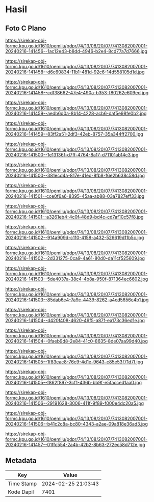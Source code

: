 # Hasil

## Foto C Plano

https://sirekap-obj-formc.kpu.go.id/1610/pemilu/pdpr/74/13/08/20/07/7413082007001-20240216-141456--1ac12e43-b8dd-4946-b2e4-8cd77a7d7666.jpg

https://sirekap-obj-formc.kpu.go.id/1610/pemilu/pdpr/74/13/08/20/07/7413082007001-20240216-141458--d6c60834-11b1-481d-92c6-14d558105d1d.jpg

https://sirekap-obj-formc.kpu.go.id/1610/pemilu/pdpr/74/13/08/20/07/7413082007001-20240216-141458--cdf38662-47e4-490a-b353-f80262e609ed.jpg

https://sirekap-obj-formc.kpu.go.id/1610/pemilu/pdpr/74/13/08/20/07/7413082007001-20240216-141459--aedb6d0a-8b14-4228-acb6-daf5e98fe0b2.jpg

https://sirekap-obj-formc.kpu.go.id/1610/pemilu/pdpr/74/13/08/20/07/7413082007001-20240216-141459--83ff2a51-2df3-42eb-8757-35a344ff2700.jpg

https://sirekap-obj-formc.kpu.go.id/1610/pemilu/pdpr/74/13/08/20/07/7413082007001-20240216-141500--1e13136f-d7ff-4764-8a17-d71101ab14c3.jpg

https://sirekap-obj-formc.kpu.go.id/1610/pemilu/pdpr/74/13/08/20/07/7413082007001-20240216-141500--381ecd4a-817e-41ed-8fb8-f6e2b638c58d.jpg

https://sirekap-obj-formc.kpu.go.id/1610/pemilu/pdpr/74/13/08/20/07/7413082007001-20240216-141501--cce0f6a6-8395-45aa-ab88-03a7827eff33.jpg

https://sirekap-obj-formc.kpu.go.id/1610/pemilu/pdpr/74/13/08/20/07/7413082007001-20240216-141501--a3261eb4-4c0f-48d9-bd4c-cd7af10c57f8.jpg

https://sirekap-obj-formc.kpu.go.id/1610/pemilu/pdpr/74/13/08/20/07/7413082007001-20240216-141502--914a909d-c110-4158-a432-526619d11b5c.jpg

https://sirekap-obj-formc.kpu.go.id/1610/pemilu/pdpr/74/13/08/20/07/7413082007001-20240216-141502--2d331275-0ca9-4a61-80d0-da11cf525609.jpg

https://sirekap-obj-formc.kpu.go.id/1610/pemilu/pdpr/74/13/08/20/07/7413082007001-20240216-141503--5de4037a-38c4-4b8a-950f-871364ec6602.jpg

https://sirekap-obj-formc.kpu.go.id/1610/pemilu/pdpr/74/13/08/20/07/7413082007001-20240216-141503--85dab6c4-7a9c-4439-8262-a4cd5656c4b1.jpg

https://sirekap-obj-formc.kpu.go.id/1610/pemilu/pdpr/74/13/08/20/07/7413082007001-20240216-141504--d420f408-4620-49f5-a87f-ea173c36ed1e.jpg

https://sirekap-obj-formc.kpu.go.id/1610/pemilu/pdpr/74/13/08/20/07/7413082007001-20240216-141504--0faeb9d8-2e84-41c0-8635-8de07aa99d40.jpg

https://sirekap-obj-formc.kpu.go.id/1610/pemilu/pdpr/74/13/08/20/07/7413082007001-20240216-141505--1f83eac8-76c9-4d1e-9643-c85e53f71d7f.jpg

https://sirekap-obj-formc.kpu.go.id/1610/pemilu/pdpr/74/13/08/20/07/7413082007001-20240216-141505--f862f897-3cf1-436b-bb9f-e5facced1aa0.jpg

https://sirekap-obj-formc.kpu.go.id/1610/pemilu/pdpr/74/13/08/20/07/7413082007001-20240216-141506--29191628-3006-411f-9f89-f000e4dc20a5.jpg

https://sirekap-obj-formc.kpu.go.id/1610/pemilu/pdpr/74/13/08/20/07/7413082007001-20240216-141506--b41c2c8a-bc80-4343-a2ae-09a818e36ad3.jpg

https://sirekap-obj-formc.kpu.go.id/1610/pemilu/pdpr/74/13/08/20/07/7413082007001-20240216-141457--01ffc554-2a4b-42b2-8b63-272ec58d712e.jpg


## Metadata

| Key        | Value               |
| ---------- | ------------------- |
| Time Stamp | 2024-02-25 21:03:43 |
| Kode Dapil | 7401                |




